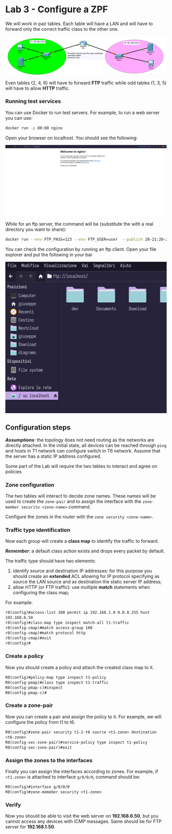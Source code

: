 # Lab 3 - Configure a ZPF

We will work in pair tables. Each table will have a LAN and will have to forward only
the correct traffic class to the other one.

![Topology](./images/topology.png)

Even tables (2, 4, 6) will have to forward **FTP** traffic while odd tables (1, 3, 5) 
will have to allow **HTTP** traffic. 

### Running test services
You can use Docker to run test servers. For example, to run a web server you can use:

```sh 
docker run -p 80:80 nginx
```

Open your browser on localhost. You should see the following:

![Web server](./images/nginx.png)

While for an ftp server, the command will be (substitute the <path-to-dir> with a real directory you want to share):

```sh 
docker run --env FTP_PASS=123 --env FTP_USER=user  --publish 20-21:20-21/tcp --publish 40000-40009:40000-40009/tcp --volume <path-to-dir>:/home/user garethflowers/ftp-server
```

You can check the configuration by running an ftp client. Open your file explorer and put the following in your bar

![Ftp](./images/ftp.png)


## Configuration steps
***Assumptions***: the topology does not need routing as the networks are directly attached. 
In the initial state, all devices can be reached through `ping` and hosts in T1 network
can configure switch in T6 network. Assume that the server has a static IP address 
configured.

Some part of the Lab will require the two tables to interact and agree on policies

### Zone configuration
The two tables will interact to decide zone names. These names will be used to create
the `zone-pair` and to assign the interface with the `zone-member securitu <zone-name>`
command.

Configure the zones in the router with the `zone security <zone-name>`.

### Traffic type identification

Now each group will create a **class map** to identify the traffic to forward.

***Remember***: a default class action exists and drops every packet by default.

The traffic type should have two elements:
1. identify source and destination IP addresses: for this purpose you should create 
an **extended** ACL allowing for IP protocol specifying as source the LAN source and as 
destination the static server IP address;
2. allow HTTP (or FTP traffic): use multiple **match** statements when configuring the 
class map;

For example:
```
r0(config)#access-list 100 permit ip 192.168.1.0 0.0.0.255 host 192.168.6.50
r0(config)#class-map type inspect match-all t1-traffic
r0(config-cmap)#match access-group 100
r0(config-cmap)#match protocol http
r0(config-cmap)#exit
r0(config)#
```

### Create a policy
Now you should create a policy and attach the created class map to it. 
```
R0(config)#policy-map type inspect t1-policy
R0(config-pmap)#class type inspect t1-traffic
R0(config-pmap-c)#inspect
R0(config-pmap-c)#
```

### Create a zone-pair
Now you can create a pair and assign the policy to it. For example, we will 
configure the policy from t1 to t6.

```
R0(config)#zone-pair security t1-2-t6 source <t1-zone> destination <t6-zone>
R0(config-sec-zone-pair)#service-policy type inspect t1-policy
R0(config-sec-zone-pair)#exit
```

### Assign the zones to the interfaces
Finally you can assign the interfaces according to zones. For example, if `<t1-zone>`
is attached to interface `g/0/0/0`, command should be:

```
R0(config)#interface g/0/0/0
R0(config)#zone-memeber security <t1-zone>
```

### Verify
Now you should be able to visit the web server on **192.168.6.50**, but you cannot 
access any devices with ICMP messages. Same should be for FTP server for
**192.168.1.50**.

